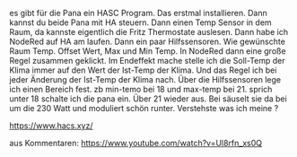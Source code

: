es gibt für die Pana ein HASC Program. Das erstmal installieren. Dann kannst du beide Pana mit HA steuern. Dann einen Temp Sensor in dem Raum, da kannste eigentlich die Fritz Thermostate auslesen. Dann habe ich NodeRed auf HA am laufen. Dann ein paar Hilfssensoren. Wie gewünschte Raum Temp. Offset Wert, Max und Min Temp. In NodeRed dann eine große Regel zusammen geklickt. Im Endeffekt mache stelle ich die Soll-Temp der Klima immer auf den Wert der Ist-Temp der Klima. Und das Regel ich bei jeder Änderung der Ist-Temp der Klima nach. Über die Hilfssensoren lege ich einen Bereich fest. zb min-temo bei 18 und max-temp bei 21. sprich unter 18 schalte ich die pana ein. Über 21 wieder aus. Bei säuselt sie da bei um die 230 Watt und moduliert schön runter. Verstehste was ich meine ?

https://www.hacs.xyz/

aus Kommentaren: https://www.youtube.com/watch?v=Ul8rfn_xs0Q